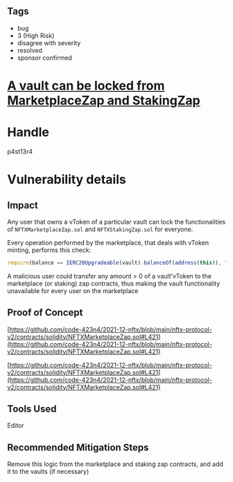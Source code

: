 ## Tags

- bug
- 3 (High Risk)
- disagree with severity
- resolved
- sponsor confirmed

# [A vault can be locked from MarketplaceZap and StakingZap](https://github.com/code-423n4/2021-12-nftx-findings/issues/107) 

# Handle

p4st13r4


# Vulnerability details

## Impact

Any user that owns a vToken of a particular vault can lock the functionalities of `NFTXMarketplaceZap.sol` and `NFTXStakingZap.sol` for everyone.

Every operation performed by the marketplace, that deals with vToken minting, performs this check:

```jsx
require(balance == IERC20Upgradeable(vault).balanceOf(address(this)), "Did not receive expected balance");
```

A malicious user could transfer any amount > 0 of a vault’vToken to the marketplace (or staking) zap contracts, thus making the vault functionality unavailable for every user on the marketplace

## Proof of Concept

[https://github.com/code-423n4/2021-12-nftx/blob/main/nftx-protocol-v2/contracts/solidity/NFTXMarketplaceZap.sol#L421](https://github.com/code-423n4/2021-12-nftx/blob/main/nftx-protocol-v2/contracts/solidity/NFTXMarketplaceZap.sol#L421)

[https://github.com/code-423n4/2021-12-nftx/blob/main/nftx-protocol-v2/contracts/solidity/NFTXMarketplaceZap.sol#L421](https://github.com/code-423n4/2021-12-nftx/blob/main/nftx-protocol-v2/contracts/solidity/NFTXMarketplaceZap.sol#L421)

## Tools Used

Editor

## Recommended Mitigation Steps

Remove this logic from the marketplace and staking zap contracts, and add it to the vaults (if necessary)

